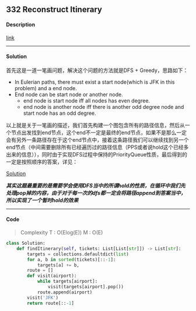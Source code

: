 ## 332 Reconstruct Itinerary

#### Description

[link](https://leetcode.com/problems/reconstruct-itinerary/)

---

#### Solution

首先这是一道一笔画问题，解决这个问题的方法就是DFS + Greedy，思路如下：

- In Eulerian paths, there must exist a start node(which is JFK in this problem) and a end node.
- End node can be start node or another node.
  - end node is start node iff all nodes has even degree.
  - end node is another node iff there is another odd degree node and start node has an odd degree.

以上就是关于一笔画的描述，我们首先构建一个图包含所有的路径信息，然后从一个节点出发找到end节点，这个end不一定是最终的end节点，如果不是那么一定会有另外一条路径存在于这个end节点中，接着这条路径我们可以继续找到另一个end节点（中间需要删除所有已经遍历过的路径信息（PPS或者说hold这个已经多出来的信息）），同时由于实现DFS过程中保持的PriorityQueue性质，最后得到的一定是按照顺序的答案，详见：

[Solution](https://leetcode.com/problems/reconstruct-itinerary/discuss/78768/Short-Ruby-Python-Java-C%2B%2B)

***其实这题最重要的是需要学会使用DFS当中的所谓hold的性质，在循环中我们先处理pop掉的内容，由于对于每一次的dfs都一定会将路径append到答案当中，所以实现了一个暂时hold的效果***

---

#### Code

> Complexity  T : O(Elog(E))   M : O(E)

```python
class Solution:
    def findItinerary(self, tickets: List[List[str]]) -> List[str]:
        targets = collections.defaultdict(list)
        for a, b in sorted(tickets)[::-1]:
            targets[a] += b,
        route = []
        def visit(airport):
            while targets[airport]:
                visit(targets[airport].pop())
            route.append(airport)
        visit('JFK')
        return route[::-1]
```